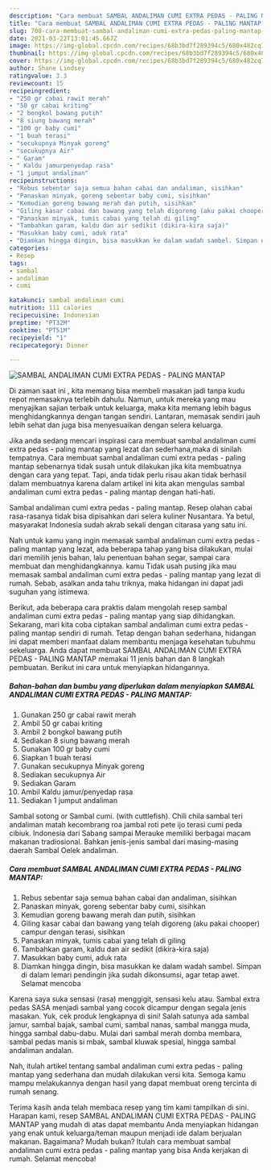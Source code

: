 ```yaml
---
description: "Cara membuat SAMBAL ANDALIMAN CUMI EXTRA PEDAS - PALING MANTAP yang enak Untuk Jualan"
title: "Cara membuat SAMBAL ANDALIMAN CUMI EXTRA PEDAS - PALING MANTAP yang enak Untuk Jualan"
slug: 708-cara-membuat-sambal-andaliman-cumi-extra-pedas-paling-mantap-yang-enak-untuk-jualan
date: 2021-03-22T13:01:45.667Z
image: https://img-global.cpcdn.com/recipes/68b3bd7f289394c5/680x482cq70/sambal-andaliman-cumi-extra-pedas-paling-mantap-foto-resep-utama.jpg
thumbnail: https://img-global.cpcdn.com/recipes/68b3bd7f289394c5/680x482cq70/sambal-andaliman-cumi-extra-pedas-paling-mantap-foto-resep-utama.jpg
cover: https://img-global.cpcdn.com/recipes/68b3bd7f289394c5/680x482cq70/sambal-andaliman-cumi-extra-pedas-paling-mantap-foto-resep-utama.jpg
author: Shane Lindsey
ratingvalue: 3.3
reviewcount: 15
recipeingredient:
- "250 gr cabai rawit merah"
- "50 gr cabai kriting"
- "2 bongkol bawang putih"
- "8 siung bawang merah"
- "100 gr baby cumi"
- "1 buah terasi"
- "secukupnya Minyak goreng"
- "secukupnya Air"
- " Garam"
- " Kaldu jamurpenyedap rasa"
- "1 jumput andaliman"
recipeinstructions:
- "Rebus sebentar saja semua bahan cabai dan andaliman, sisihkan"
- "Panaskan minyak, goreng sebentar baby cumi, sisihkan"
- "Kemudian goreng bawang merah dan putih, sisihkan"
- "Giling kasar cabai dan bawang yang telah digoreng (aku pakai chooper) campur dengan terasi, sisihkan"
- "Panaskan minyak, tumis cabai yang telah di giling"
- "Tambahkan garam, kaldu dan air sedikit (dikira-kira saja)"
- "Masukkan baby cumi, aduk rata"
- "Diamkan hingga dingin, bisa masukkan ke dalam wadah sambel. Simpan di dalam lemari pendingin jika sudah dikonsumsi, agar tetap awet. Selamat mencoba"
categories:
- Resep
tags:
- sambal
- andaliman
- cumi

katakunci: sambal andaliman cumi 
nutrition: 111 calories
recipecuisine: Indonesian
preptime: "PT32M"
cooktime: "PT51M"
recipeyield: "1"
recipecategory: Dinner

---
```



![SAMBAL ANDALIMAN CUMI EXTRA PEDAS - PALING MANTAP](https://img-global.cpcdn.com/recipes/68b3bd7f289394c5/680x482cq70/sambal-andaliman-cumi-extra-pedas-paling-mantap-foto-resep-utama.jpg)

Di zaman  saat ini , kita memang bisa membeli masakan jadi tanpa kudu repot memasaknya terlebih dahulu. Namun, untuk mereka yang mau menyajikan sajian terbaik untuk keluarga, maka kita memang lebih bagus menghidangkannya dengan tangan sendiri. Lantaran, memasak sendiri jauh lebih sehat dan juga bisa menyesuaikan dengan selera keluarga.

Jika anda sedang mencari inspirasi cara membuat sambal andaliman cumi extra pedas - paling mantap yang lezat dan sederhana,maka di sinilah tempatnya. Cara membuat sambal andaliman cumi extra pedas - paling mantap  sebenarnya tidak susah untuk dilakukan jika kita membuatnya dengan cara yang tepat. Tapi, anda tidak perlu risau akan tidak berhasil dalam membuatnya 
karena dalam artikel ini kita akan mengulas sambal andaliman cumi extra pedas - paling mantap dengan hati-hati.  

Sambal andaliman cumi extra pedas - paling mantap. Resep olahan cabai rasa-rasanya tidak bisa dipisahkan dari selera kuliner Nusantara. Ya betul, masyarakat Indonesia sudah akrab sekali dengan citarasa yang satu ini.

Nah untuk kamu yang ingin memasak sambal andaliman cumi extra pedas - paling mantap yang lezat, ada beberapa tahap yang bisa dilakukan, mulai dari memilih jenis bahan, lalu penentuan bahan segar, sampai cara membuat dan menghidangkannya. kamu Tidak usah pusing jika mau memasak sambal andaliman cumi extra pedas - paling mantap yang lezat di rumah. Sebab, asalkan anda  tahu triknya, maka hidangan ini dapat jadi suguhan yang istimewa.

Berikut, ada beberapa cara praktis  dalam mengolah resep sambal andaliman cumi extra pedas - paling mantap yang siap dihidangkan. Sekarang, mari kita coba ciptakan sambal andaliman cumi extra pedas - paling mantap sendiri di rumah. Tetap dengan bahan sederhana, hidangan ini dapat memberi manfaat dalam membantu menjaga kesehatan tubuhmu sekeluarga. Anda dapat membuat SAMBAL ANDALIMAN CUMI EXTRA PEDAS - PALING MANTAP memakai 11 jenis bahan dan 8 langkah pembuatan. Berikut ini cara untuk menyiapkan hidangannya.

<!--inarticleads1-->

##### Bahan-bahan dan bumbu yang diperlukan dalam menyiapkan SAMBAL ANDALIMAN CUMI EXTRA PEDAS - PALING MANTAP:

1. Gunakan 250 gr cabai rawit merah
1. Ambil 50 gr cabai kriting
1. Ambil 2 bongkol bawang putih
1. Sediakan 8 siung bawang merah
1. Gunakan 100 gr baby cumi
1. Siapkan 1 buah terasi
1. Gunakan secukupnya Minyak goreng
1. Sediakan secukupnya Air
1. Sediakan  Garam
1. Ambil  Kaldu jamur/penyedap rasa
1. Sediakan 1 jumput andaliman


Sambal sotong or Sambal cumi. (with cuttlefish). Chili chila sambal teri andaliman matah kecombrang roa jambal roti pete ijo terasi cumi peda cibiuk. Indonesia dari Sabang sampai Merauke memiliki berbagai macam makanan tradiosional. Bahkan jenis-jenis sambal dari masing-masing daerah Sambal Oelek andaliman. 

<!--inarticleads2-->

##### Cara membuat SAMBAL ANDALIMAN CUMI EXTRA PEDAS - PALING MANTAP:

1. Rebus sebentar saja semua bahan cabai dan andaliman, sisihkan
1. Panaskan minyak, goreng sebentar baby cumi, sisihkan
1. Kemudian goreng bawang merah dan putih, sisihkan
1. Giling kasar cabai dan bawang yang telah digoreng (aku pakai chooper) campur dengan terasi, sisihkan
1. Panaskan minyak, tumis cabai yang telah di giling
1. Tambahkan garam, kaldu dan air sedikit (dikira-kira saja)
1. Masukkan baby cumi, aduk rata
1. Diamkan hingga dingin, bisa masukkan ke dalam wadah sambel. Simpan di dalam lemari pendingin jika sudah dikonsumsi, agar tetap awet. Selamat mencoba


Karena saya suka sensasi (rasa) menggigit, sensasi kelu atau. Sambal extra pedas SASA menjadi sambal yang cocok dicampur dengan segala jenis masakan. Yuk, cek produk lengkapnya di sini! Salah satunya ada sambal jamur, sambal bajak, sambal cumi, sambal nanas, sambal mangga muda, hingga sambal dabu-dabu. Mulai dari sambal merah domba membara, sambal pedas manis si mbak, sambal kluwak spesial, hingga sambal andaliman andalan. 

Nah, itulah artikel tentang  sambal andaliman cumi extra pedas - paling mantap  yang sederhana dan mudah dilakukan versi kita. Semoga kamu mampu melakukannya dengan hasil yang dapat membuat oreng tercinta di rumah senang. 

Terima kasih anda telah membaca resep yang tim kami tampilkan di sini. Harapan kami, resep  SAMBAL ANDALIMAN CUMI EXTRA PEDAS - PALING MANTAP yang mudah di atas dapat membantu Anda menyiapkan hidangan yang enak untuk keluarga/teman maupun menjadi ide dalam berjualan makanan. Bagaimana? Mudah bukan? Itulah cara membuat sambal andaliman cumi extra pedas - paling mantap yang bisa Anda kerjakan di rumah. Selamat mencoba!


